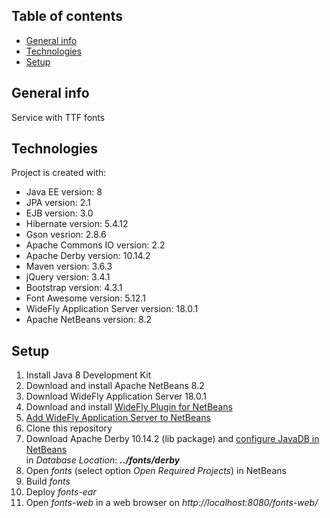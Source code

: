 ## Table of contents
* [General info](#general-info)
* [Technologies](#technologies)
* [Setup](#setup)

## General info
Service with TTF fonts

## Technologies
Project is created with:
* Java EE version: 8
* JPA version: 2.1
* EJB version: 3.0
* Hibernate version: 5.4.12
* Gson vesrion: 2.8.6
* Apache Commons IO version: 2.2
* Apache Derby version: 10.14.2
* Maven version: 3.6.3
* jQuery version: 3.4.1
* Bootstrap version: 4.3.1
* Font Awesome version: 5.12.1
* WideFly Application Server version: 18.0.1
* Apache NetBeans version: 8.2

## Setup
1. Install Java 8 Development Kit
2. Download and install Apache NetBeans 8.2
3. Download WideFly Application Server 18.0.1
4. Download and install [WideFly Plugin for NetBeans](http://plugins.netbeans.org/plugin/76472/wildfly-application-server)
5. [Add WideFly Application Server to NetBeans](http://www.mastertheboss.com/eclipse/jboss-netbeans/configuring-netbeans-with-wildfly)
6. Clone this repository
7. Download Apache Derby 10.14.2 (lib package) and [configure JavaDB in NetBeans](https://web.csulb.edu/~mopkins/cecs323/netbeans.shtml)  
in *Database Location*: **_../fonts/derby_**
8. Open *fonts* (select option *Open Required Projects*) in NetBeans
9. Build *fonts*
10. Deploy *fonts-ear*
11. Open *fonts-web* in a web browser on *http://localhost:8080/fonts-web/*
